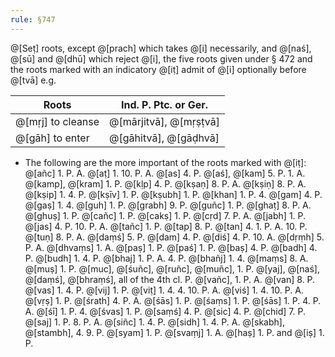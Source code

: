 ```yaml
---
rule: §747
---
```


@[Seṭ] roots, except @[prach] which takes @[i] necessarily, and @[naś], @[sū] and @[dhū] which reject @[i], the five roots given under § 472 and the roots marked with an indicatory @[iṭ] admit of @[i] optionally before @[tvā] e.g.

| Roots | Ind. P. Ptc. or Ger. |
| ----- | -------------------- |
| @[mṛj] to cleanse | @[mārjitvā], @[mṛṣṭvā] |
| @[gāh] to enter | @[gāhitvā], @[gāḍhvā] |

- The following are the more important of the roots marked with @[iṭ]: @[añc] 1. P. A. @[aṭ] 1. 10. P. A. @[as] 4. P. @[aś], @[kam] 5. P. 1. A. @[kamp], @[kram] 1. P. @[kḷp] 4. P. @[kṣaṇ] 8. P. A. @[kṣiṇ] 8. P. A. @[kṣip] 1. 4. P. @[kṣīv] 1. P. @[kṣubh] 1. P. @[khan] 1. P. 4. @[gam] 4. P. @[gaṣ] 1. 4. @[guh] 1. P. @[grabh] 9. P. @[guñc] 1. P. @[ghaṭ] 8. P. A. @[ghuṣ] 1. P. @[cañc] 1. P. @[cakṣ] 1. P. @[cṛd] 7. P. A. @[jabh] 1. P. @[jas] 4. P. 10. P. A. @[tañc] 1. P. @[tap] 8. P. @[tan] 4. 1. P. A. 10. P. @[tuṇ] 8. P. A. @[daṃś] 5. P. @[dam] 4. P. @[diś] 4. P. 10. A. @[dṛṃh] 5. P. A. @[dhvaṃs] 1. A. @[paṣ] 1. P. @[paś] 1. P. @[baṣ] 4. P. @[badh] 4. P. @[budh] 1. 4. P. @[bhaj] 1. P. A. 4. P. @[bhañj] 1. 4. @[maṃs] 8. A. @[muṣ] 1. P. @[muc], @[śuñc], @[ruñc], @[muñc], 1. P. @[yaj], @[naś], @[daṃś], @[bhraṃś], all of the 4th cl. P. @[vañc], 1. P. A. @[van] 8. P. @[vas] 1. 4. P. @[vij] 1. P. @[viṭ] 1. 4. 4. 10. P. A. @[viś] 1. 4. 10. P. A. @[vṛṣ] 1. P. @[śrath] 4. P. A. @[śās] 1. P. @[śaṃs] 1. P. @[śās] 1. P. 4. P. A. @[śī] 1. P. 4. @[śvas] 1. P. @[saṃś] 4. P. @[sic] 4. P. @[chid] 7. P. @[saj] 1. P. 8. P. A. @[siñc] 1. 4. P. @[sidh] 1. 4. P. A. @[skabh], @[stambh], 4. 9. P. @[syam] 1. P. @[svaṃj] 1. A. @[haṣ] 1. P. and @[iṣ] 1. P.